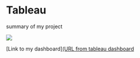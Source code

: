 # Tableau
summary of my project


<div class='tableauPlaceholder' id='viz1699279927576' style='position: relative'><noscript><a href='#'><img alt=' ' src='https:&#47;&#47;public.tableau.com&#47;static&#47;images&#47;Na&#47;NationalWealth&#47;NathionalWealthDashboard&#47;1_rss.png' style='border: none' /></a></noscript><object class='tableauViz'  style='display:none;'><param name='host_url' value='https%3A%2F%2Fpublic.tableau.com%2F' /> <param name='embed_code_version' value='3' /> <param name='site_root' value='' /><param name='name' value='NationalWealth&#47;NathionalWealthDashboard' /><param name='tabs' value='yes' /><param name='toolbar' value='yes' /><param name='static_image' value='https:&#47;&#47;public.tableau.com&#47;static&#47;images&#47;Na&#47;NationalWealth&#47;NathionalWealthDashboard&#47;1.png' /> <param name='animate_transition' value='yes' /><param name='display_static_image' value='yes' /><param name='display_spinner' value='yes' /><param name='display_overlay' value='yes' /><param name='display_count' value='yes' /><param name='language' value='en-US' /></object></div>      


[Link to my dashboard][(URL from tableau dashboard](https://public.tableau.com/views/changebyindustry_16933506394540/ChangebyIndustry?:language=en-US&:display_count=n&:origin=viz_share_link)
